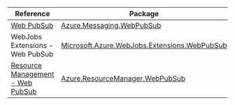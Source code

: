 | Reference | Package | Source |
|---|---|---|
|[Web PubSub](messaging.webpubsub-readme.md)|[Azure.Messaging.WebPubSub](https://www.nuget.org/packages/Azure.Messaging.WebPubSub)|[Github](https://github.com/Azure/azure-sdk-for-net/blob/main/sdk/webpubsub/Azure.Messaging.WebPubSub)|
|WebJobs Extensions - Web PubSub|[Microsoft.Azure.WebJobs.Extensions.WebPubSub](https://www.nuget.org/packages/Microsoft.Azure.WebJobs.Extensions.WebPubSub)|[Github](https://github.com/Azure/azure-sdk-for-net/blob/main/sdk/webpubsub/Microsoft.Azure.WebJobs.Extensions.WebPubSub)|
|[Resource Management - Web PubSub](resourcemanager.webpubsub-readme.md)|[Azure.ResourceManager.WebPubSub](https://www.nuget.org/packages/Azure.ResourceManager.WebPubSub)|[Github](https://github.com/Azure/azure-sdk-for-net/blob/main/sdk/webpubsub/Azure.ResourceManager.WebPubSub)|
